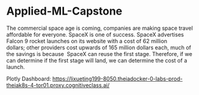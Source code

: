 # Applied-ML-Capstone

The commercial space age is coming, companies are making space travel affordable for everyone. SpaceX is one of success. 
SpaceX advertises Falcon 9 rocket launches on its website with a cost of 62 million dollars; other providers cost upwards of 165 million dollars each, much of the savings is because  SpaceX can reuse the first stage. Therefore, if we can determine if the first stage will land, we can determine the cost of a launch.

Plotly Dashboard:
https://lixueting199-8050.theiadocker-0-labs-prod-theiak8s-4-tor01.proxy.cognitiveclass.ai/
